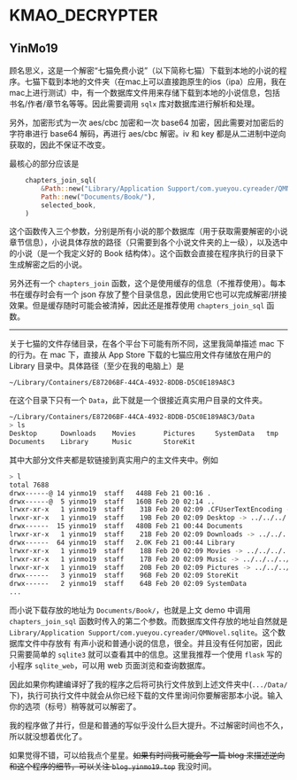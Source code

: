 # KMAO_DECRYPTER
## YinMo19

顾名思义，这是一个解密“七猫免费小说”（以下简称七猫）下载到本地的小说的程序。七猫下载到本地的文件夹（在mac上可以直接跑原生的ios（ipa）应用，我在mac上进行测试）中，有一个数据库文件用来存储下载到本地的小说信息，包括书名/作者/章节名等等。因此需要调用 `sqlx` 库对数据库进行解析和处理。

另外，加密形式为一次 aes/cbc 加密和一次 base64 加密，因此需要对加密后的字符串进行 base64 解码，再进行 aes/cbc 解密。iv 和 key 都是从二进制中逆向获取的，因此不保证不改变。

最核心的部分应该是
```rs
    chapters_join_sql(
        &Path::new("Library/Application Support/com.yueyou.cyreader/QMNovel.sqlite"),
        Path::new("Documents/Book/"),
        selected_book,
    )
```
这个函数传入三个参数，分别是所有小说的那个数据库（用于获取需要解密的小说章节信息），小说具体存放的路径（只需要到各个小说文件夹的上一级），以及选中的小说（是一个我定义好的 Book 结构体）。这个函数会直接在程序执行的目录下生成解密之后的小说。

另外还有一个 `chapters_join` 函数，这个是使用缓存的信息（不推荐使用）。每本书在缓存时会有一个 json 存放了整个目录信息，因此使用它也可以完成解密/拼接效果。但是缓存随时可能会被清掉，因此还是推荐使用 `chapters_join_sql` 函数。

---

关于七猫的文件存储目录，在各个平台下可能有所不同，这里我简单描述 mac 下的行为。在 mac 下，直接从 App Store 下载的七猫应用文件存储放在用户的 Library 目录中。具体路径（至少在我的电脑上）是
```
~/Library/Containers/E87206BF-44CA-4932-8DDB-D5C0E189A8C3
```
在这个目录下只有一个 `Data`，此下就是一个很接近真实用户目录的文件夹。
```sh
~/Library/Containers/E87206BF-44CA-4932-8DDB-D5C0E189A8C3/Data
> ls
Desktop      Downloads    Movies       Pictures     SystemData   tmp
Documents    Library      Music        StoreKit     
```
其中大部分文件夹都是软链接到真实用户的主文件夹中。例如
```sh
> l 
total 7688
drwx------@ 14 yinmo19  staff   448B Feb 21 00:16 .
drwx------@  5 yinmo19  staff   160B Feb 20 02:14 ..
lrwxr-xr-x   1 yinmo19  staff    31B Feb 20 02:09 .CFUserTextEncoding -> ../../../../.CFUserTextEncoding
lrwxr-xr-x   1 yinmo19  staff    19B Feb 20 02:09 Desktop -> ../../../../Desktop
drwx------  15 yinmo19  staff   480B Feb 21 00:44 Documents
lrwxr-xr-x   1 yinmo19  staff    21B Feb 20 02:09 Downloads -> ../../../../Downloads
drwx------  64 yinmo19  staff   2.0K Feb 21 00:44 Library
lrwxr-xr-x   1 yinmo19  staff    18B Feb 20 02:09 Movies -> ../../../../Movies
lrwxr-xr-x   1 yinmo19  staff    17B Feb 20 02:09 Music -> ../../../../Music
lrwxr-xr-x   1 yinmo19  staff    20B Feb 20 02:09 Pictures -> ../../../../Pictures
drwx------   3 yinmo19  staff    96B Feb 20 02:09 StoreKit
drwx------   2 yinmo19  staff    64B Feb 20 02:09 SystemData
...
```
而小说下载存放的地址为 `Documents/Book/`，也就是上文 demo 中调用 `chapters_join_sql` 函数时传入的第二个参数。而数据库文件存放的地址自然就是 `Library/Application Support/com.yueyou.cyreader/QMNovel.sqlite`。这个数据库文件中存放有 有声小说和普通小说的信息，很全。并且没有任何加密，因此只需要简单的 `sqlite3` 就可以查看其中的信息。这里我推荐一个使用 `flask` 写的小程序 `sqlite_web`，可以用 web 页面浏览和查询数据库。

因此如果你构建编译好了我的程序之后将可执行文件放到上述文件夹中(`.../Data/`下)，执行可执行文件中就会从你已经下载的文件里询问你要解密那本小说。输入你的选项（标号）稍等就可以解密了。

我的程序做了并行，但是和普通的写似乎没什么巨大提升。不过解密时间也不久，所以就没想着优化了。

如果觉得不错，可以给我点个星星。~~如果有时间我可能会写一篇 blog 来描述逆向和这个程序的细节，可以关注 `blog.yinmo19.top`~~ 我没时间。
